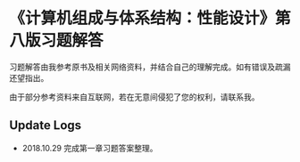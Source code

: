 # 《计算机组成与体系结构：性能设计》第八版习题解答

习题解答由我参考原书及相关网络资料，并结合自己的理解完成。如有错误及疏漏还望指出。

由于部分参考资料来自互联网，若在无意间侵犯了您的权利，请联系我。

## Update Logs

- 2018.10.29 完成第一章习题答案整理。